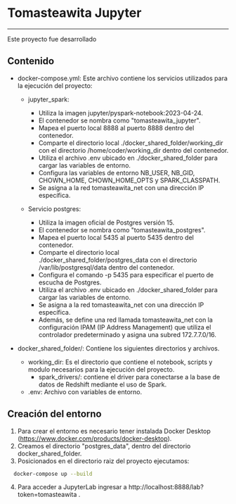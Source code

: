 ﻿# Tomasteawita Jupyter
---
Este proyecto fue desarrollado

## Contenido
* docker-compose.yml: Este archivo contiene los servicios utilizados para la ejecución del proyecto:
    * jupyter_spark:
        * Utiliza la imagen jupyter/pyspark-notebook:2023-04-24.
        * El contenedor se nombra como "tomasteawita_jupyter".
        * Mapea el puerto local 8888 al puerto 8888 dentro del contenedor.
        * Comparte el directorio local ./docker_shared_folder/working_dir con el directorio /home/coder/working_dir dentro del contenedor.
        * Utiliza el archivo .env ubicado en ./docker_shared_folder para cargar las variables de entorno.
        * Configura las variables de entorno NB_USER, NB_GID, CHOWN_HOME, CHOWN_HOME_OPTS y SPARK_CLASSPATH.
        * Se asigna a la red tomasteawita_net con una dirección IP específica.

    * Servicio postgres:
        * Utiliza la imagen oficial de Postgres versión 15.
        * El contenedor se nombra como "tomasteawita_postgres".
        * Mapea el puerto local 5435 al puerto 5435 dentro del contenedor.
        * Comparte el directorio local ./docker_shared_folder/postgres_data con el directorio /var/lib/postgresql/data dentro del contenedor.
        * Configura el comando -p 5435 para especificar el puerto de escucha de Postgres.
        * Utiliza el archivo .env ubicado en ./docker_shared_folder para cargar las variables de entorno.
        * Se asigna a la red tomasteawita_net con una dirección IP específica.
        * Además, se define una red llamada tomasteawita_net con la configuración IPAM (IP Address Management) que utiliza el controlador predeterminado y asigna una subred 172.7.7.0/16.

* docker_shared_folder/: Contiene los siguientes directorios y archivos.
    * working_dir: Es el directorio que contiene el notebook, scripts y modulo necesarios para la ejecución del proyecto.
        * spark_drivers/: contiene el driver para conectarse a la base de datos de Redshift mediante el uso de Spark.
    * .env: Archivo con variables de entorno.

## Creación del entorno
1. Para crear el entorno es necesario tener instalada Docker Desktop (https://www.docker.com/products/docker-desktop).
2. Creamos el directorio "postgres_data", dentro del directorio docker_shared_folder.
3. Posicionados en el directorio raiz del proyecto ejecutamos:
```bash
  docker-compose up --build
```
4. Para acceder a JupyterLab ingresar a http://localhost:8888/lab?token=tomasteawita .
